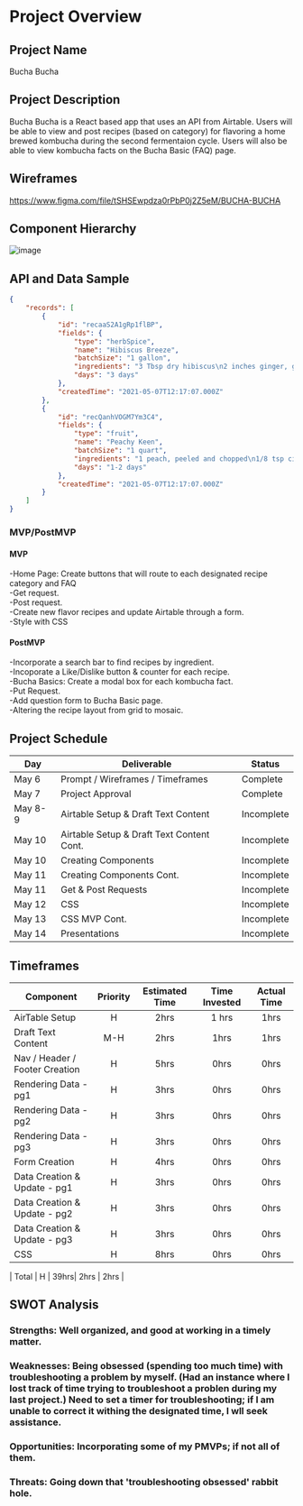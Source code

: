 # Project Overview

## Project Name

Bucha Bucha

## Project Description

Bucha Bucha is a React based app that uses an API from Airtable. Users will be able to view and post recipes (based on category) for flavoring a home brewed kombucha during the second fermentaion cycle. Users will also be able to view kombucha facts on the Bucha Basic (FAQ) page.

## Wireframes

https://www.figma.com/file/tSHSEwpdza0rPbP0j2Z5eM/BUCHA-BUCHA

## Component Hierarchy

![image](https://user-images.githubusercontent.com/59977555/117399359-6a02da80-aece-11eb-9539-dec75d9ac5dc.png)
## API and Data Sample

```json
{
    "records": [
        {
            "id": "recaaS2A1gRp1flBP",
            "fields": {
                "type": "herbSpice",
                "name": "Hibiscus Breeze",
                "batchSize": "1 gallon",
                "ingredients": "3 Tbsp dry hibiscus\n2 inches ginger, grated\n1 lime, grated",
                "days": "3 days"
            },
            "createdTime": "2021-05-07T12:17:07.000Z"
        },
        {
            "id": "recQanhVOGM7Ym3C4",
            "fields": {
                "type": "fruit",
                "name": "Peachy Keen",
                "batchSize": "1 quart",
                "ingredients": "1 peach, peeled and chopped\n1/8 tsp cinnamon\npinch of ginger",
                "days": "1-2 days"
            },
            "createdTime": "2021-05-07T12:17:07.000Z"
        }
    ]
}

```

### MVP/PostMVP

#### MVP 

-Home Page: Create buttons that will route to each designated recipe category and FAQ <br>
-Get request.<br>
-Post request.<br>
-Create new flavor recipes and update Airtable through a form.<br>
-Style with CSS


#### PostMVP  

-Incorporate a search bar to find recipes by ingredient.<br>
-Incoporate a Like/Dislike button & counter for each recipe.<br>
-Bucha Basics: Create a modal box for each kombucha fact.<br>
-Put Request.<br>
-Add question form to Bucha Basic page.<br>
-Altering the recipe layout from grid to mosaic.


## Project Schedule

|  Day | Deliverable | Status
|---|---| ---|
|May 6| Prompt / Wireframes / Timeframes | Complete
|May 7| Project Approval | Complete
|May 8-9 | Airtable Setup & Draft Text Content | Incomplete
|May 10 | Airtable Setup & Draft Text Content Cont. | Incomplete
|May 10  | Creating Components | Incomplete
|May 11 | Creating Components Cont. | Incomplete
|May 11 | Get & Post Requests | Incomplete
|May 12|  CSS  | Incomplete
|May 13| CSS MVP Cont. | Incomplete
|May 14| Presentations | Incomplete

## Timeframes

| Component | Priority | Estimated Time | Time Invested | Actual Time |
| --- | :---: |  :---: | :---: | :---: |
| AirTable Setup | H | 2hrs| 1 hrs | 1hrs |
| Draft Text Content | M-H  | 2hrs| 1hrs | 1hrs |
| Nav / Header / Footer Creation | H | 5hrs| 0hrs | 0hrs |
| Rendering Data -pg1 | H | 3hrs| 0hrs | 0hrs |
| Rendering Data - pg2  | H | 3hrs| 0hrs | 0hrs |
| Rendering Data - pg3  | H | 3hrs| 0hrs | 0hrs |
| Form Creation | H | 4hrs| 0hrs | 0hrs |
| Data Creation & Update - pg1 | H | 3hrs| 0hrs | 0hrs |
| Data Creation & Update - pg2| H | 3hrs| 0hrs | 0hrs |
| Data Creation & Update - pg3 | H | 3hrs| 0hrs | 0hrs |
| CSS  | H | 8hrs| 0hrs | 0hrs |

| Total | H | 39hrs| 2hrs | 2hrs |

## SWOT Analysis

### Strengths:  Well organized, and good at working in a timely matter.

### Weaknesses:  Being obsessed (spending too much time) with troubleshooting a problem by myself. (Had an instance where I lost track of time trying to troubleshoot a problen during my last project.) Need to set a timer for troubleshooting; if I am unable to correct it withing the designated time, I wll seek assistance.

### Opportunities:  Incorporating some of my PMVPs; if not all of them.

### Threats:  Going down that 'troubleshooting obsessed' rabbit hole.  
